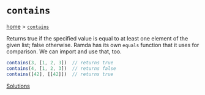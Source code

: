 # `contains`

[home](../README.md) &gt; [`contains`](http://ramdajs.com/docs/#contains)

Returns true if the specified value is equal to at least one element of the given list; false otherwise. Ramda has its own `equals` function that it uses for comparison. We can import and use that, too.

```js
contains(3, [1, 2, 3])  // returns true
contains(4, [1, 2, 3])  // returns false
contains([42], [[42]])  // returns true
```

[Solutions](./solutions.md)
